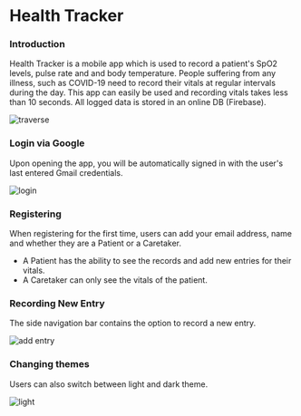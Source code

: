 # Health Tracker
### Introduction
Health Tracker is a mobile app which is used to record a patient's SpO2 levels, pulse rate and and body temperature. People suffering from any illness, such as COVID-19 need to record their vitals at regular intervals during the day.
This app can easily be used and recording vitals takes less than 10 seconds. All logged data is stored in an online DB (Firebase).

![traverse](https://user-images.githubusercontent.com/64117930/154215431-7c0f7481-8dca-4182-bdd8-bbc723471135.gif)

### Login via Google
Upon opening the app, you will be automatically signed in with the user's last entered Gmail credentials.

![login](https://user-images.githubusercontent.com/64117930/154219425-117a6a85-154b-4685-a237-bc1a5c54555c.gif)

### Registering
When registering for the first time, users can add your email address, name and whether they are a Patient or a Caretaker.
- A Patient has the ability to see the records and add new entries for their vitals. 
- A Caretaker can only see the vitals of the patient.


### Recording New Entry
The side navigation bar contains the option to record a new entry.

![add entry](https://user-images.githubusercontent.com/64117930/154217929-d182238a-b8b6-49cd-9abe-123477878606.gif)


### Changing themes
Users can also switch between light and dark theme.

![light](https://user-images.githubusercontent.com/64117930/154215945-3411e093-6156-4e9b-b23b-251bf9e61b7b.gif)

